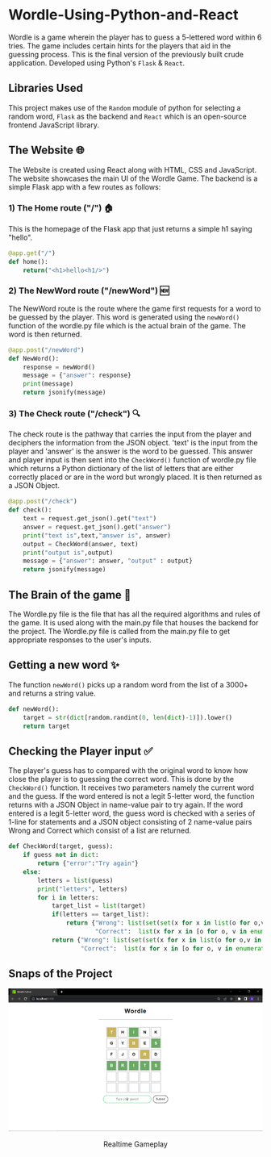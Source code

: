 # Wordle-Using-Python-and-React
Wordle is a game wherein the player has to guess a 5-lettered word within 6 tries. The game includes certain hints for the players that aid in the guessing process. This is the final version of the previously built crude application. Developed using Python's `Flask` & `React`. 

## Libraries Used
This project makes use of the `Random` module of python for selecting a random word, `Flask` as the backend and `React` which is an open-source frontend JavaScript library.

## The Website 🌐
The Website is created using React along with HTML, CSS and JavaScript. The website showcases the main UI of the Wordle Game. The backend is a simple Flask app with a few routes as follows:

### 1) The Home route ("/") 🏠
This is the homepage of the Flask app that just returns a simple h1 saying "hello".

```Python
@app.get("/")
def home():
    return("<h1>hello<h1/>")
```

### 2) The NewWord route ("/newWord") 🆕
The NewWord route is the route where the game first requests for a word to be guessed by the player. This word is generated using the `newWord()` function of the wordle.py file which is the actual brain of the game. The word is then returned.
```Python
@app.post("/newWord")
def NewWord():
    response = newWord()
    message = {"answer": response}
    print(message)
    return jsonify(message)
```

### 3) The Check route ("/check") 🔍
The check route is the pathway that carries the input from the player and deciphers the information from the JSON object. 'text' is the input from the player and 'answer' is the answer is the word to be guessed. This answer and player input is then sent into the `CheckWord()` function of wordle.py file which returns a Python dictionary of the list of letters that are either correctly placed or are in the word but wrongly placed. It is then returned as a JSON Object.
```Python
@app.post("/check")
def check():
    text = request.get_json().get("text")
    answer = request.get_json().get("answer")
    print("text is",text,"answer is", answer)
    output = CheckWord(answer, text)
    print("output is",output)
    message = {"answer": answer, "output" : output}
    return jsonify(message)
```

## The Brain of the game 🧠
The Wordle.py file is the file that has all the required algorithms and rules of the game. It is used along with the main.py file that houses the backend for the project. The Wordle.py file is called from the main.py file to get appropriate responses to the user's inputs.

## Getting a new word ✨
The function `newWord()` picks up a random word from the list of a 3000+  and returns a string value.
```Python
def newWord():
    target = str(dict[random.randint(0, len(dict)-1)]).lower()
    return target
```

## Checking the Player input ✅
The player's guess has to compared with the original word to know how close the player is to guessing the correct word. This is done by the `CheckWord()` function. It receives two parameters namely the current word and the guess. If the word entered is not a legit 5-letter word, the function returns with a JSON Object in name-value pair to try again. If the word entered is a legit 5-letter word, the guess word is checked with a series of 1-line for statements and a JSON object consisting of 2 name-value pairs Wrong and Correct which consist of a list are returned.
```Python
def CheckWord(target, guess):
    if guess not in dict:
        return {"error":"Try again"}
    else:
        letters = list(guess)
        print("letters", letters)
        for i in letters:
            target_list = list(target)
            if(letters == target_list):
                return {"Wrong": list(set(set(x for x in list(o for o,v in enumerate(letters) if v == target_list[o])).symmetric_difference(set([letters.index(x) for x in letters if x in target_list])))),
                        "Correct":  list(x for x in [o for o, v in enumerate(letters) if v == target_list[o]])}
            return {"Wrong": list(set(set(x for x in list(o for o,v in enumerate(letters) if v == target_list[o])).symmetric_difference(set([letters.index(x) for x in letters if x in target_list])))),
                    "Correct":  list(x for x in [o for o, v in enumerate(letters) if v == target_list[o]])}
```
## Snaps of the Project
<p align=center>
  <img src="Resources/Eg1.svg">
  <p align=center>Realtime Gameplay</p>
</p>